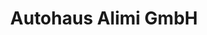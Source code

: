 ---
title: "Autohaus Alimi GmbH"
url: /neustadt-an-der-donau/autohaus-alimi-gmbh/
shop: Autohaus
---